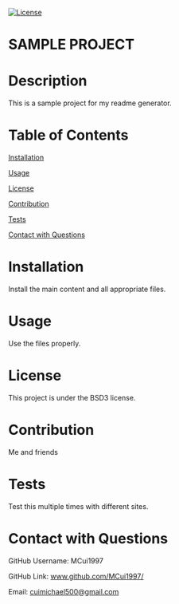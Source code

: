 

[![License](https://img.shields.io/badge/License-BSD%203--Clause-blue.svg)](https://opensource.org/licenses/BSD-3-Clause)

# SAMPLE PROJECT

# Description
This is a sample project for my readme generator.

# Table of Contents

[Installation](#installation)

[Usage](#usage)

[License](#license)

[Contribution](#contribution)

[Tests](#tests)

[Contact with Questions](#contact-with-questions)

# Installation

Install the main content and all appropriate files.

# Usage

Use the files properly.

# License

This project is under the BSD3 license. 

# Contribution
Me and friends

# Tests
Test this multiple times with different sites.

# Contact with Questions

GitHub Username: MCui1997 

GitHub Link: www.github.com/MCui1997/

Email: cuimichael500@gmail.com


